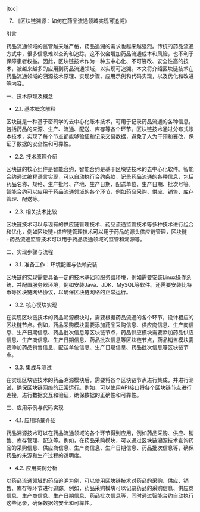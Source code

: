 
[toc]                    
                
                
7. 《区块链溯源：如何在药品流通领域实现可追溯》

引言

药品流通领域的监管越来越严格，药品追溯的需求也越来越强烈。传统的药品流通方式中，很多信息难以查询和追踪，这不仅会增加药品流通成本和风险，也不利于保障患者权益。因此，区块链技术作为一种去中心化、不可篡改、安全性高的技术，被越来越多的应用到药品流通领域，以实现可追溯。本文将介绍区块链技术在药品流通领域的溯源技术原理、实现步骤、应用示例和代码实现，以及优化和改进等内容。

一、技术原理及概念

- 2.1. 基本概念解释

区块链是一种基于密码学的去中心化账本技术，可用于记录药品流通的各种信息，包括药品的来源、生产、流通、配送、库存等各个环节。区块链技术通过分布式账本技术，实现了每个节点都能够验证和记录交易数据，避免了人为干预和篡改，保证了数据的安全性和可靠性。
- 2.2. 技术原理介绍

区块链的核心组件是智能合约，智能合约是基于区块链技术的去中心化软件。智能合约通过编程语言实现，可以自动执行合约条款，记录药品流通的各种信息，包括药品名称、规格、生产批号、产地、生产日期、配送单位、生产日期、批次号等。智能合约可以应用于药品流通领域的各个环节，例如药品采购、供应、销售、库存管理、配送等。
- 2.3. 相关技术比较

区块链技术可以与现有的供应链管理技术、药品流通监管技术等多种技术进行组合和优化，例如区块链+供应链管理技术可以用于药品的源头供应链管理，区块链+药品流通监管技术可以用于药品流通领域的监管和溯源等。

二、实现步骤与流程

- 3.1. 准备工作：环境配置与依赖安装

区块链的实现需要具备一定的技术基础和服务器环境，例如需要安装Linux操作系统，并配置服务器环境，例如安装Java、JDK、MySQL等软件。还需要安装比特币等区块链网络协议，以确保区块链网络的正常运行。

- 3.2. 核心模块实现

在实现区块链技术的药品溯源模块时，需要根据药品流通的各个环节，设计相应的区块链节点。例如，药品采购模块需要添加药品采购信息、供应商信息、生产商信息、生产日期信息、药品批次信息等区块链节点，药品供应模块需要添加药品供应信息、生产商信息、生产日期信息、药品批次信息等区块链节点，药品销售模块需要添加药品销售信息、配送单位信息、生产日期信息、药品批次信息等区块链节点。

- 3.3. 集成与测试

在实现区块链技术的药品溯源模块后，需要将各个区块链节点进行集成，并进行测试，确保区块链网络的正常运行。例如，可以使用API接口将各个区块链节点进行连接，进行数据交互和验证，确保数据的正确性和可靠性。

三、应用示例与代码实现

- 4.1. 应用场景介绍

药品溯源技术可以在药品流通领域的各个环节得到应用，例如药品采购、供应、销售、库存管理、配送等。例如，在药品采购模块，可以通过区块链溯源技术查询药品的采购信息、供应商信息、生产商信息、生产日期信息、药品批次信息等，确保药品的来源和生产过程的透明度。

- 4.2. 应用实例分析

以药品流通领域的药品追溯为例，可以使用区块链技术对药品的采购、供应、销售、库存等环节进行追踪。例如，药品采购模块可以记录药品的采购信息、供应商信息、生产商信息、生产日期信息、药品批次信息等，同时通过智能合约自动执行这些记录，确保数据的安全和可靠性。

